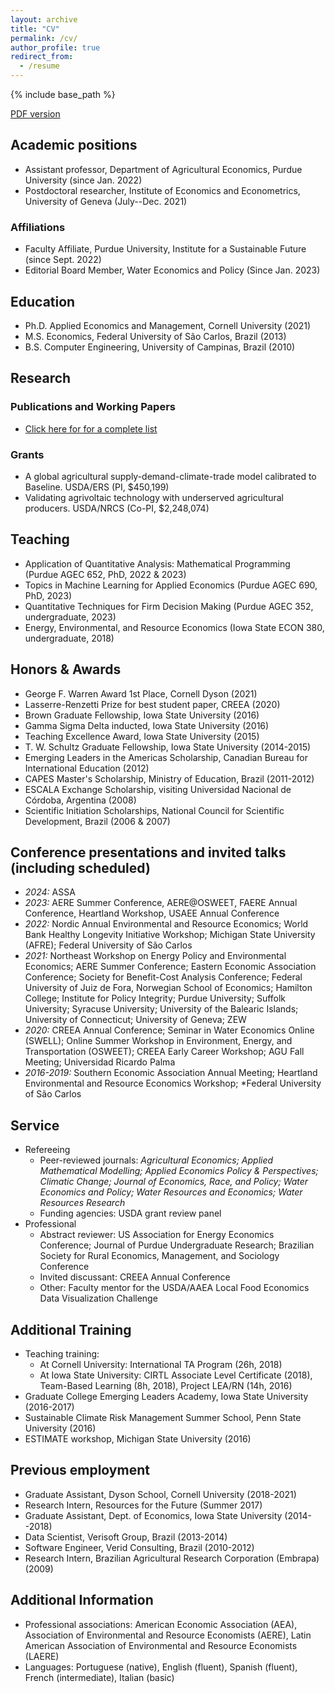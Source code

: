 ```yaml
---
layout: archive
title: "CV"
permalink: /cv/
author_profile: true
redirect_from:
  - /resume
---
```


{% include base_path %}

[PDF version](https://github.com/dscardoso/dscardoso.github.io/raw/master/files/DiegoCardoso_CV.pdf)


## Academic positions
* Assistant professor, Department of Agricultural Economics, Purdue University (since Jan. 2022)
* Postdoctoral researcher, Institute of Economics and Econometrics, University of Geneva (July--Dec. 2021)

### Affiliations
* Faculty Affiliate, Purdue University, Institute for a Sustainable Future (since Sept. 2022)
* Editorial Board Member, Water Economics and Policy (Since Jan. 2023)

## Education
* Ph.D. Applied Economics and Management, Cornell University (2021)
* M.S. Economics, Federal University of São Carlos, Brazil (2013)
* B.S. Computer Engineering, University of Campinas, Brazil (2010)

## Research

### Publications and Working Papers
* [Click here for for a complete list](/about)

### Grants
* A global agricultural supply-demand-climate-trade model calibrated to Baseline. USDA/ERS (PI, $450,199)
* Validating agrivoltaic technology with underserved agricultural producers. USDA/NRCS (Co-PI, $2,248,074)

## Teaching
* Application of Quantitative Analysis: Mathematical Programming (Purdue AGEC 652, PhD, 2022 & 2023)
* Topics in Machine Learning for Applied Economics (Purdue AGEC 690, PhD, 2023)
* Quantitative Techniques for Firm Decision Making (Purdue AGEC 352, undergraduate, 2023)
* Energy, Environmental, and Resource Economics (Iowa State ECON 380, undergraduate, 2018)
    
## Honors & Awards
* George F. Warren Award 1st Place, Cornell Dyson (2021)
* Lasserre-Renzetti Prize for best student paper, CREEA (2020)
* Brown Graduate Fellowship, Iowa State University (2016)
* Gamma Sigma Delta inducted, Iowa State University (2016)
* Teaching Excellence Award, Iowa State University (2015)
* T. W. Schultz Graduate Fellowship, Iowa State University (2014-2015)
* Emerging Leaders in the Americas Scholarship, Canadian Bureau for International Education (2012)
* CAPES Master's Scholarship, Ministry of Education, Brazil (2011-2012)
* ESCALA Exchange Scholarship, visiting Universidad Nacional de Córdoba, Argentina (2008)
* Scientific Initiation Scholarships, National Council for Scientific Development, Brazil (2006 & 2007)

## Conference presentations and invited talks (including scheduled)
* *2024:* ASSA
* *2023:* AERE Summer Conference, AERE@OSWEET, FAERE Annual Conference, Heartland Workshop, USAEE Annual Conference
* *2022:* Nordic Annual Environmental and Resource Economics; World Bank Healthy Longevity Initiative Workshop; Michigan State University (AFRE); Federal University of São Carlos
* *2021:* Northeast Workshop on Energy Policy and Environmental Economics; AERE Summer Conference; Eastern Economic Association Conference; Society for Benefit-Cost Analysis Conference; Federal University of Juiz de Fora, Norwegian School of Economics; Hamilton College; Institute for Policy Integrity; Purdue University; Suffolk University; Syracuse University; University of the Balearic Islands; University of Connecticut; University of Geneva; ZEW
* *2020:* CREEA Annual Conference; Seminar in Water Economics Online (SWELL); Online Summer Workshop in Environment, Energy, and Transportation (OSWEET); CREEA Early Career Workshop; AGU Fall Meeting; Universidad Ricardo Palma
* *2016-2019:* Southern Economic Association Annual Meeting; Heartland Environmental and Resource Economics Workshop; *Federal University of São Carlos

## Service

* Refereeing  
  * Peer-reviewed journals: _Agricultural Economics; Applied Mathematical Modelling; Applied Economics Policy & Perspectives; Climatic Change; Journal of Economics, Race, and Policy; Water Economics and Policy; Water Resources and Economics; Water Resources Research_
  * Funding agencies: USDA grant review panel
* Professional
  * Abstract reviewer: US Association for Energy Economics Conference; Journal of Purdue Undergraduate Research; Brazilian Society for Rural Economics, Management, and Sociology Conference
  * Invited discussant: CREEA Annual Conference
  * Other: Faculty mentor for the USDA/AAEA Local Food Economics Data Visualization Challenge

## Additional Training
* Teaching training:
  * At Cornell University: International TA Program (26h, 2018)
  * At Iowa State University: CIRTL Associate Level Certificate (2018), Team-Based Learning (8h, 2018), Project LEA/RN (14h, 2016)
* Graduate College Emerging Leaders Academy, Iowa State University (2016-2017)
* Sustainable Climate Risk Management Summer School, Penn State University (2016)
* ESTIMATE workshop, Michigan State University (2016)

## Previous employment
* Graduate Assistant, Dyson School, Cornell University (2018-2021)
* Research Intern, Resources for the Future (Summer 2017)
* Graduate Assistant, Dept. of Economics, Iowa State University (2014--2018)
* Data Scientist, Verisoft Group, Brazil (2013-2014)
* Software Engineer, Verid Consulting, Brazil (2010-2012)
* Research Intern, Brazilian Agricultural Research Corporation (Embrapa) (2009)

## Additional Information
* Professional associations: American Economic Association (AEA), Association of Environmental and Resource Economists (AERE), Latin American Association of Environmental and Resource Economists (LAERE)
* Languages: Portuguese (native), English (fluent), Spanish (fluent), French (intermediate), Italian (basic)
